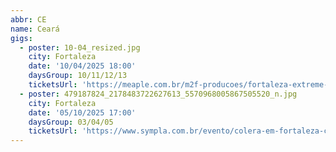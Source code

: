 ```yaml
---
abbr: CE
name: Ceará
gigs:
  - poster: 10-04_resized.jpg
    city: Fortaleza
    date: '10/04/2025 18:00'
    daysGroup: 10/11/12/13
    ticketsUrl: 'https://meaple.com.br/m2f-producoes/fortaleza-extreme-festival'
  - poster: 479187824_2178483722627613_5570968005867505520_n.jpg
    city: Fortaleza
    date: '05/10/2025 17:00'
    daysGroup: 03/04/05
    ticketsUrl: 'https://www.sympla.com.br/evento/colera-em-fortaleza-ce-nordeste-tour-2025-ophera-music-bar/2839985'
---
```


